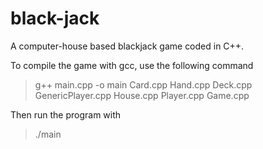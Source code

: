 # black-jack
A computer-house based blackjack game coded in C++.

To compile the game with gcc, use the following command

> g++ main.cpp -o main Card.cpp Hand.cpp Deck.cpp GenericPlayer.cpp House.cpp Player.cpp Game.cpp

Then run the program with

> ./main
